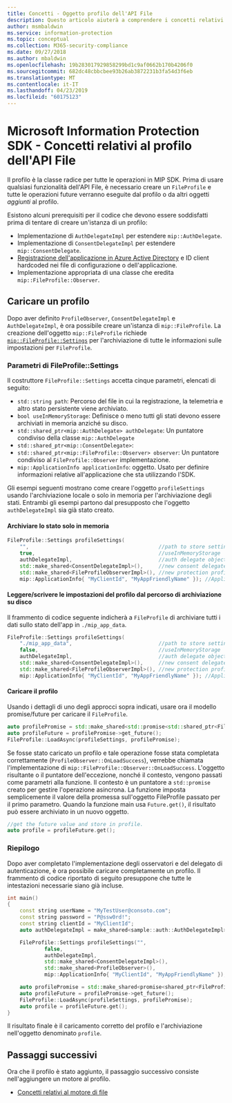 ```yaml
---
title: Concetti - Oggetto profilo dell'API File
description: Questo articolo aiuterà a comprendere i concetti relativi all'oggetto profilo dell'API File, che viene creato durante l'inizializzazione dell'applicazione.
author: msmbaldwin
ms.service: information-protection
ms.topic: conceptual
ms.collection: M365-security-compliance
ms.date: 09/27/2018
ms.author: mbaldwin
ms.openlocfilehash: 19b283017929858299bd1c9af0662b170b4206f0
ms.sourcegitcommit: 682dc48cbbcbee93b26ab3872231b3fa54d3f6eb
ms.translationtype: MT
ms.contentlocale: it-IT
ms.lasthandoff: 04/23/2019
ms.locfileid: "60175123"
---
```

# <a name="microsoft-information-protection-sdk---file-api-profile-concepts"></a>Microsoft Information Protection SDK - Concetti relativi al profilo dell'API File

Il profilo è la classe radice per tutte le operazioni in MIP SDK. Prima di usare qualsiasi funzionalità dell'API File, è necessario creare un `FileProfile` e tutte le operazioni future verranno eseguite dal profilo o da altri oggetti *aggiunti* al profilo.

Esistono alcuni prerequisiti per il codice che devono essere soddisfatti prima di tentare di creare un'istanza di un profilo:

- Implementazione di `AuthDelegateImpl` per estendere `mip::AuthDelegate`.
- Implementazione di `ConsentDelegateImpl` per estendere `mip::ConsentDelegate`.
- [Registrazione dell'applicazione in Azure Active Directory](/azure/active-directory/develop/quickstart-v1-integrate-apps-with-azure-ad.md) e ID client hardcoded nei file di configurazione o dell'applicazione. 
- Implementazione appropriata di una classe che eredita `mip::FileProfile::Observer`.

## <a name="load-a-profile"></a>Caricare un profilo

Dopo aver definito `ProfileObserver`, `ConsentDelegateImpl` e `AuthDelegateImpl`, è ora possibile creare un'istanza di `mip::FileProfile`. La creazione dell'oggetto `mip::FileProfile` richiede [`mip::FileProfile::Settings`](reference/class_mip_fileprofile_settings.md) per l'archiviazione di tutte le informazioni sulle impostazioni per `FileProfile`.

### <a name="fileprofilesettings-parameters"></a>Parametri di FileProfile::Settings

Il costruttore `FileProfile::Settings` accetta cinque parametri, elencati di seguito:

- `std::string path`: Percorso del file in cui la registrazione, la telemetria e altro stato persistente viene archiviato.
- `bool useInMemoryStorage`: Definisce o meno tutti gli stati devono essere archiviati in memoria anziché su disco.
- `std::shared_ptr<mip::AuthDelegate> authDelegate`: Un puntatore condiviso della classe `mip::AuthDelegate` 
- `std::shared_ptr<mip::ConsentDelegate>`: 
- `std::shared_ptr<mip::FileProfile::Observer> observer`: Un puntatore condiviso al `FileProfile::Observer` implementazione.
- `mip::ApplicationInfo applicationInfo`: oggetto. Usato per definire informazioni relative all'applicazione che sta utilizzando l'SDK.

Gli esempi seguenti mostrano come creare l'oggetto `profileSettings` usando l'archiviazione locale o solo in memoria per l'archiviazione degli stati. Entrambi gli esempi partono dal presupposto che l'oggetto `authDelegateImpl` sia già stato creato.

#### <a name="store-state-in-memory-only"></a>Archiviare lo stato solo in memoria

```cpp
FileProfile::Settings profileSettings(
    "",                                          //path to store settings
    true,                                        //useInMemoryStorage
    authDelegateImpl,                            //auth delegate object
    std::make_shared<ConsentDelegateImpl>(),     //new consent delegate
    std::make_shared<FileProfileObserverImpl>(), //new protection profile observer
    mip::ApplicationInfo{ "MyClientId", "MyAppFriendlyName" }); //ApplicationInfo object
```

#### <a name="readwrite-profile-settings-from-storage-path-on-disk"></a>Leggere/scrivere le impostazioni del profilo dal percorso di archiviazione su disco

Il frammento di codice seguente indicherà a `FileProfile` di archiviare tutti i dati sullo stato dell'app in `./mip_app_data`.

```cpp
FileProfile::Settings profileSettings(
    "./mip_app_data",                            //path to store settings
    false,                                       //useInMemoryStorage
    authDelegateImpl,                            //auth delegate object
    std::make_shared<ConsentDelegateImpl>(),     //new consent delegate
    std::make_shared<FileProfileObserverImpl>(), //new protection profile observer
    mip::ApplicationInfo{ "MyClientId", "MyAppFriendlyName" }); //ApplicationInfo object
```

#### <a name="load-the-profile"></a>Caricare il profilo

Usando i dettagli di uno degli approcci sopra indicati, usare ora il modello promise/future per caricare il `FileProfile`.

```cpp
auto profilePromise = std::make_shared<std::promise<std::shared_ptr<FileProfile>>>();
auto profileFuture = profilePromise->get_future();
FileProfile::LoadAsync(profileSettings, profilePromise);
```

Se fosse stato caricato un profilo e tale operazione fosse stata completata correttamente (`ProfileObserver::OnLoadSuccess`), verrebbe chiamata l'implementazione di `mip::FileProfile::Observer::OnLoadSuccess`. L'oggetto risultante o il puntatore dell'eccezione, nonché il contesto, vengono passati come parametri alla funzione. Il contesto è un puntatore a `std::promise` creato per gestire l'operazione asincrona. La funzione imposta semplicemente il valore della promessa sull'oggetto FileProfile passato per il primo parametro. Quando la funzione main usa `Future.get()`, il risultato può essere archiviato in un nuovo oggetto.

```cpp
//get the future value and store in profile. 
auto profile = profileFuture.get();
```

### <a name="putting-it-together"></a>Riepilogo

Dopo aver completato l'implementazione degli osservatori e del delegato di autenticazione, è ora possibile caricare completamente un profilo. Il frammento di codice riportato di seguito presuppone che tutte le intestazioni necessarie siano già incluse.

```cpp
int main()
{
    const string userName = "MyTestUser@consoto.com";
    const string password = "P@ssw0rd!";
    const string clientId = "MyClientId";
    auto authDelegateImpl = make_shared<sample::auth::AuthDelegateImpl>(userName, password, clientId);

    FileProfile::Settings profileSettings("",
            false,
            authDelegateImpl,
            std::make_shared<ConsentDelegateImpl>(),
            std::make_shared<ProfileObserver>(),
            mip::ApplicationInfo{ "MyClientId", "MyAppFriendlyName" });

    auto profilePromise = std::make_shared<promise<shared_ptr<FileProfile>>>();
    auto profileFuture = profilePromise->get_future();
    FileProfile::LoadAsync(profileSettings, profilePromise);
    auto profile = profileFuture.get();
}
```

Il risultato finale è il caricamento corretto del profilo e l'archiviazione nell'oggetto denominato `profile`.

## <a name="next-steps"></a>Passaggi successivi

Ora che il profilo è stato aggiunto, il passaggio successivo consiste nell'aggiungere un motore al profilo. 

- [Concetti relativi al motore di file](concept-profile-engine-file-engine-cpp.md)
